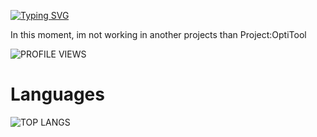 [![Typing SVG](https://readme-typing-svg.demolab.com?font=Fira+Code&size=40&pause=1000&color=F70000&center=true&vCenter=true&width=435&lines=OptiStudio;OptiStudioXD)](https://git.io/typing-svg)

In this moment, im not working in another projects than Project:OptiTool

![PROFILE VIEWS](https://komarev.com/ghpvc/?username=OptiStudioXD&color=brightgreen)

# Languages
![TOP LANGS](https://github-readme-stats.vercel.app/api/top-langs/?username=OptiStudioXD&langs_count=3&theme=radical)


